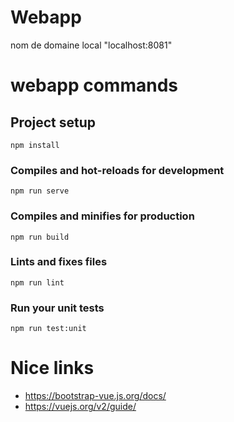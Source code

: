 # Webapp

nom de domaine local "localhost:8081"

# webapp commands

## Project setup
```
npm install
```

### Compiles and hot-reloads for development
```
npm run serve
```

### Compiles and minifies for production
```
npm run build
```

### Lints and fixes files
```
npm run lint
```

### Run your unit tests
```
npm run test:unit
```

# Nice links

- https://bootstrap-vue.js.org/docs/
- https://vuejs.org/v2/guide/
